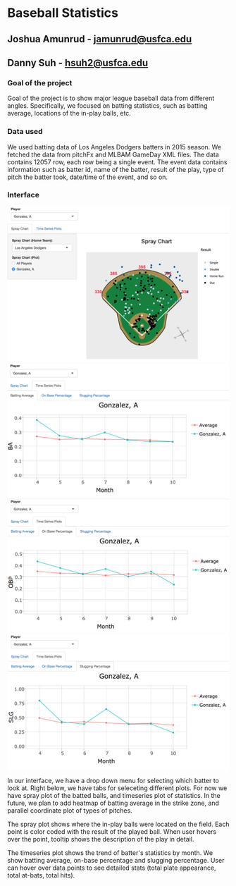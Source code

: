 # Baseball Statistics 

## Joshua Amunrud - jamunrud@usfca.edu
## Danny Suh - hsuh2@usfca.edu

### Goal of the project
Goal of the project is to show major league baseball data from different angles. Specifically, we focused on batting statistics, such as batting average, locations of the in-play balls, etc.

### Data used
We used batting data of Los Angeles Dodgers batters in 2015 season. We fetched the data from pitchFx and MLBAM GameDay XML files. The data contains 12057 row, each row being a single event. The event data contains information such as batter id, name of the batter, result of the play, type of pitch the batter took, date/time of the event, and so on.

### Interface
![Alt text](/screenshot/Screen%20Shot%202017-05-01%20at%205.57.42%20PM.png)
![Alt text](/screenshot/Screen%20Shot%202017-05-01%20at%205.57.57%20PM.png)
![Alt text](/screenshot/Screen%20Shot%202017-05-01%20at%205.58.10%20PM.png)
![Alt text](/screenshot/Screen%20Shot%202017-05-01%20at%205.58.17%20PM.png)

In our interface, we have a drop down menu for selecting which batter to look at. Right below, we have tabs for seleceting different plots. For now we have spray plot of the batted balls, and timeseries plot of statistics. In the future, we plan to add heatmap of batting average in the strike zone, and parallel coordinate plot of types of pitches.

The spray plot shows where the in-play balls were located on the field. Each point is color coded with the result of the played ball. When user hovers over the point, tooltip shows the description of the play in detail.

The timeseries plot shows the trend of batter's statistics by month. We show batting average, on-base percentage and slugging percentage. User can hover over data points to see detailed stats (total plate appearance, total at-bats, total hits).
